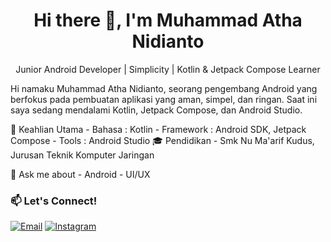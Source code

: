 <h1 align="center">Hi there 👋, I'm Muhammad Atha Nidianto</h1>
<p align="center">
  Junior Android Developer | Simplicity | Kotlin & Jetpack Compose Learner
</p>

Hi namaku Muhammad Atha Nidianto, seorang pengembang Android yang berfokus pada pembuatan aplikasi yang aman, simpel, dan ringan. Saat ini saya sedang mendalami Kotlin, Jetpack Compose, dan Android Studio.

 🔭 Keahlian Utama
      - Bahasa : Kotlin
      - Framework : Android SDK, Jetpack Compose
      - Tools : Android Studio
 🎓 Pendidikan
      - Smk Nu Ma'arif Kudus, Jurusan Teknik Komputer Jaringan
      
 💬 Ask me about 
      - Android
      - UI/UX

  ### 📫 Let's Connect!
[![Email](https://img.shields.io/badge/Email-D14836?style=for-the-badge&logo=gmail&logoColor=white)](mailto:atha.nidianto@gmail.com)
[![Instagram](https://img.shields.io/badge/Instagram-E4405F?style=for-the-badge&logo=instagram&logoColor=white)](https://instagram.com/atha_nidian)
